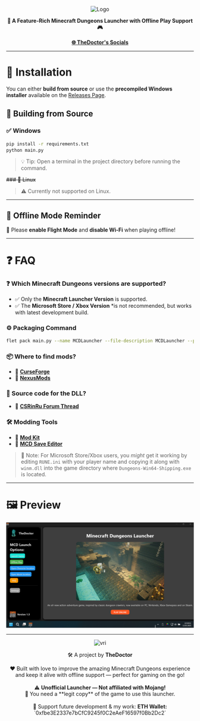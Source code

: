 <p align="center">
  <picture>
	<source media="(prefers-color-scheme: dark)" srcset="assets/Minecraft_Dungeons_Ultimate_Edition.png" width="400px">
	<img src="docs/source/_static/logo-light.png" alt="Logo" width="400px">
  </picture>
</p>

<p align="center">
  <strong>🧱 A Feature-Rich Minecraft Dungeons Launcher with Offline Play Support 🎮</strong>
  <br><br>
  <a href="https://thedoctor.ct.ws"><strong>🌐 TheDoctor's Socials</strong></a>
</p>

---

# 🚀 Installation

You can either **build from source** or use the **precompiled Windows installer** available on the [Releases Page](https://github.com/yourrepo/releases).

## 🔧 Building from Source

### ✅ Windows
```bash
pip install -r requirements.txt
python main.py
```

> 💡 Tip: Open a terminal in the project directory before running the command.

~~### 🐧 Linux~~  
> ⚠️ Currently not supported on Linux.

---

## 📴 Offline Mode Reminder  
🔌 Please **enable Flight Mode** and **disable Wi-Fi** when playing offline!

---

# ❓ FAQ

### ❓ Which Minecraft Dungeons versions are supported?
- ✅ Only the **Minecraft Launcher Version** is supported.  
- ✅ The **Microsoft Store / Xbox Version** *is not recommended, but works with latest development build.

### ⚙️ Packaging Command
```bash
flet pack main.py --name MCDLauncher --file-description MCDLauncher --product-name MCD_Launcher --icon ./assets/favicon.ico
```

### 📦 Where to find mods?
- 🔗 [**CurseForge**](https://www.curseforge.com/minecraft-dungeons)  
- 🔗 [**NexusMods**](https://www.nexusmods.com/minecraftdungeons)

### 🧩 Source code for the DLL?
- 🧵 [**CSRinRu Forum Thread**](https://cs.rin.ru/forum/viewtopic.php?f=10&t=97669&hilit=minecraft+dungeons)

### 🛠️ Modding Tools
- 🧰 [**Mod Kit**](https://www.curseforge.com/minecraft-dungeons/utility/dungeons-mod-kit)  
- 💾 [**MCD Save Editor**](https://github.com/CutFlame/MCDSaveEdit)

> 📝 Note: For Microsoft Store/Xbox users, you *might* get it working by editing `RUNE.ini` with your player name and copying it along with `winm.dll` into the game directory where `Dungeons-Win64-Shipping.exe` is located.

---

# 🖼️ Preview

<p align="center">
  <img src="./assets/MCD_Launcher_Preview.png" alt="Launcher Preview" width="600px">
</p>

---

<p align="center">
  <img src="https://avatars.githubusercontent.com/u/88980346?v=4" alt="vri" width="110px">
</p>

<p align="center">
  🛠️ A project by <strong>TheDoctor</strong>
</p>

<p align="center">
  ❤️ Built with love to improve the amazing Minecraft Dungeons experience and keep it alive with offline support — perfect for gaming on the go!
  <br><br>
  ⚠️ <strong>Unofficial Launcher — Not affiliated with Mojang!</strong><br>
  🎫 You need a **legit copy** of the game to use this launcher.
  <br><br>
  🙏 Support future development & my work:  
  <strong>ETH Wallet:</strong> `0xfbe3E2337e7bCfC9245f0C2eAeF16597f0Bb2Dc2`
</p>

 
